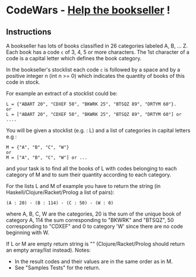 # CodeWars - [Help the bookseller](https://www.codewars.com/kata/54dc6f5a224c26032800005c/train/dart) !

## Instructions
A bookseller has lots of books classified in 26 categories labeled A, B, ... Z. Each book has a code  `c` of 3, 4, 5 or more characters. The 1st character of a code is a capital letter which defines the book category.

In the bookseller's stocklist each code `c` is followed by a space and by a positive integer n (int n >= 0) which indicates the quantity of books of this code in stock.

For example an extract of a stocklist could be:

```
L = {"ABART 20", "CDXEF 50", "BKWRK 25", "BTSQZ 89", "DRTYM 60"}.
or
L = ["ABART 20", "CDXEF 50", "BKWRK 25", "BTSQZ 89", "DRTYM 60"] or ....
```
You will be given a stocklist (e.g. : L) and a list of categories in capital letters e.g :
```
M = {"A", "B", "C", "W"} 
or
M = ["A", "B", "C", "W"] or ...
```
and your task is to find all the books of L with codes belonging to each category of M and to sum their quantity according to each category.

For the lists L and M of example you have to return the string (in Haskell/Clojure/Racket/Prolog a list of pairs):

```
(A : 20) - (B : 114) - (C : 50) - (W : 0)
```

where A, B, C, W are the categories, 20 is the sum of the unique book of category A, 114 the sum corresponding to "BKWRK" and "BTSQZ", 50 corresponding to "CDXEF" and 0 to category 'W' since there are no code beginning with W.

If L or M are empty return string is "" (Clojure/Racket/Prolog should return an empty array/list instead).
Notes:

- In the result codes and their values are in the same order as in M.
- See "Samples Tests" for the return.

